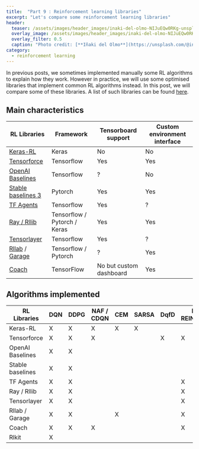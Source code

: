 ```yaml
---
title:  "Part 9 : Reinforcement learning libraries"
excerpt: "Let's compare some reinforcement learning libraries"
header:
  teaser: /assets/images/header_images/inaki-del-olmo-NIJuEQw0RKg-unsplash.jpg
  overlay_image: /assets/images/header_images/inaki-del-olmo-NIJuEQw0RKg-unsplash.jpg
  overlay_filter: 0.5
  caption: "Photo credit: [**Iñaki del Olmo**](https://unsplash.com/@inakihxz?utm_source=unsplash&utm_medium=referral&utm_content=creditCopyText/)"
category:
  - reinforcement learning
---
```


In previous posts, we sometimes implemented manually some RL algorithms to explain how they work. However in practice, we will use some optimised libraries that implement common RL algorithms instead. In this post, we will compare some of these libraries. A list of such libraries can be found [here](https://github.com/godmoves/reinforcement_learning_collections).



## Main characteristics

| RL Libraries     | Framework                    | Tensorboard support     | Custom environment interface |
|------------------|------------------------------|-------------------------|------------------------------|
| [Keras-RL](https://github.com/keras-rl/keras-rl)         | Keras                        | No                      | No                           |
| [Tensorforce](https://github.com/tensorforce/tensorforce)      | Tensorflow                   | Yes                     | Yes                          |
| [OpenAI Baselines](https://github.com/openai/baselines) | Tensorflow                   | ?                       | No                           |
| [Stable baselines 3 ](https://github.com/DLR-RM/stable-baselines3) | Pytorch                   | Yes                     | Yes                          |
| [TF Agents](https://github.com/tensorflow/agents)       | Tensorflow                   | Yes                     | ?                            |
| [Ray / Rllib](https://github.com/ray-project/ray)      | Tensorflow / Pytorch / Keras | Yes                     | Yes                          |
| [Tensorlayer](https://github.com/tensorlayer/TensorLayer)      | Tensorflow                   | Yes                     | ?                            |
| [Rllab](https://github.com/rll/rllab) / [Garage](https://github.com/rlworkgroup/garage)   | Tensorflow / Pytorch         | ?                       | Yes                          |
| [Coach](https://github.com/IntelLabs/coach)            | TensorFlow                   | No but custom dashboard | Yes                          |


## Algorithms implemented

| RL Libraries     | DQN | DDPG | NAF / CDQN | CEM | SARSA | DqfD | PG / REINFORCE | PPO | A2C | A3C | TRPO | GAE | ACER | ACKTR | GAIL | SAC | TD3 | ERWR | NPO | REPS | TNPG | CMA-ES | MMC | PAL | TDM | RIG | Skew-Fit |
|------------------|-----|------|------------|-----|-------|------|----------------|-----|-----|-----|------|-----|------|-------|------|-----|-----|------|-----|------|------|--------|-----|-----|-----|-----|----------|
| Keras-RL         | X   | X    | X          | X   | X     |      |                |     |     |     |      |     |      |       |      |     |     |      |     |      |      |        |     |     |     |     |          |
| Tensorforce      | X   | X    | X          |     |       | X    | X              | X   | X   | X   | X    | X   |      |       |      |     |     |      |     |      |      |        |     |     |     |     |          |
| OpenAI Baselines | X   | X    |            |     |       |      |                | X   | X   |     | X    |     | X    | X     | X    |     |     |      |     |      |      |        |     |     |     |     |          |
| Stable baselines | X   | X    |            |     |       |      |                | X   | X   |     | X    |     | X    | X     | X    | X   | X   |      |     |      |      |        |     |     |     |     |          |
| TF Agents        | X   | X    |            |     |       |      | X              | X   |     |     |      |     |      |       |      | X   | X   |      |     |      |      |        |     |     |     |     |          |
| Ray / Rllib      | X   | X    |            |     |       |      | X              | X   | X   | X   |      |     |      |       |      | X   | X   |      |     |      |      |        |     |     |     |     |          |
| Tensorlayer      | X   | X    |            |     |       |      | X              | X   | X   | X   | X    |     |      |       |      | X   | X   |      |     |      |      |        |     |     |     |     |          |
| Rllab / Garage   | X   | X    |            | X   |       |      | X              | X   |     |     | X    |     |      |       |      |     | X   | X    | X   | X    | X    | X      |     |     |     |     |          |
| Coach            | X   | X    | X          |     |       |      | X              | X   |     | X   |      | X   | X    |       |      | X   | X   |      |     |      |      |        | X   | X   |     |     |          |
| Rlkit            | X   |      |            |     |       |      |                |     |     |     |      |     |      |       |      | X   | X   |      |     |      |      |        |     |     | X   | X   | X        |